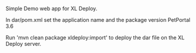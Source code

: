 
Simple Demo web app for XL Deploy.

In dar/pom.xml set the application name and the package version
    <applicationName>PetPortal</applicationName>
    <packageVersion>3.6</packageVersion>

Run 'mvn clean package xldeploy:import' to deploy the dar file on the XL Deploy server.
